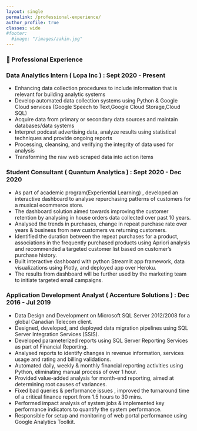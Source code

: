 ```yaml
---
layout: single
permalink: /professional-experience/
author_profile: true
classes: wide
#footer:
  #image: "/images/zakim.jpg"
---
```


### 🏢 Professional Experience
### Data Analytics Intern ( Lopa Inc ) : Sept 2020 - Present
-	Enhancing data collection procedures to include information that is relevant for building analytic systems <br>
- 	Develop automated data collection systems using Python & Google Cloud services (Google Speech to Text,Google Cloud Storage,Cloud SQL) <br>
- 	Acquire data from primary or secondary data sources and maintain databases/data systems <br>
-	Interpret podcast advertising data, analyze results using statistical techniques and provide ongoing reports <br>
-	Processing, cleansing, and verifying the integrity of data used for analysis <br>
- 	Transforming the raw web scraped data into action items <br>

### Student Consultant ( Quantum Analytica ) : Sept 2020 - Dec 2020
-	As part of academic program(Experiential Learning) , developed an interactive dashboard to analyse repurchasing patterns of customers for a musical ecommerce store. <br>
-	The dashboard solution aimed towards improving the customer retention by analysing in house orders data collected over past 10 years.<br>
-	Analysed the trends in purchases, change in repeat purchase rate over years & business from new customers vs returning customers. <br>
-	Identified the duration between the repeat purchases for a product, associations in the frequently purchased products using Apriori analysis and recommended a targeted customer list based on customer’s purchase history. <br>
-	Built interactive dashboard with python Streamlit app framework, data visualizations using Plotly, and deployed app over Heroku. <br>
-	The results from dashboard will be further used by the marketing team to initiate targeted email campaigns.<br>
	
### Application Development Analyst ( Accenture Solutions ) : Dec 2016 - Jul 2019
-	Data Design and Development on Microsoft SQL Server 2012/2008 for a global Canadian Telecom client. <br>
-	Designed, developed, and deployed data migration pipelines using SQL Server Integration Services (SSIS). <br>
-	Developed parameterized reports using SQL Server Reporting Services as part of Financial Reporting.<br>
-	Analysed reports to identify changes in revenue information, services usage and rating and billing validations.<br>
-	Automated daily, weekly & monthly financial reporting activities using Python, eliminating manual process of over 1 hour.<br>
-	Provided value-added analysis for month-end reporting, aimed at determining root causes of variances.<br>
-	Fixed bad queries & performance issues , improved the turnaround time of a critical finance report from 1.5 hours to 30 mins.<br>
-	Performed impact analysis of system jobs & implemented key performance indicators to quantify the system performance.<br>
-	Responsible for setup and monitoring of web portal performance using Google Analytics Toolkit.<br>

